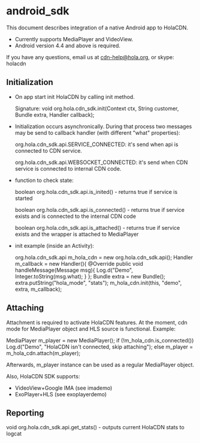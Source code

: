 # android_sdk

This document describes integration of a native Android app to HolaCDN.

- Currently supports MediaPlayer and VideoView.
- Android version 4.4 and above is required.

If you have any questions, email us at cdn-help@hola.org, or skype: holacdn

## Initialization

- On app start init HolaCDN by calling init method.

  Signature:
  void org.hola.cdn_sdk.init(Context ctx, String customer, Bundle extra,
      Handler callback);

- Initialization occurs asynchronically. During that process two messages may
  be send to callback handler (with different "what" properties):

  org.hola.cdn_sdk.api.SERVICE_CONNECTED: it's send when api is connected to
    CDN service.

  org.hola.cdn_sdk.api.WEBSOCKET_CONNECTED: it's send when CDN service is
    connected to internal CDN code.

- function to check state:

  boolean org.hola.cdn_sdk.api.is_inited() - returns true if service is started

  boolean org.hola.cdn_sdk.api.is_connected() - returns true if service exists
  and is connected to the internal CDN code

  boolean org.hola.cdn_sdk.api.is_attached() - returns true if service exists
  and the wrapper is attached to MediaPlayer

- init example (inside an Activity):

  org.hola.cdn_sdk.api m_hola_cdn = new org.hola.cdn_sdk.api();
  Handler m_callback = new Handler(){
      @Override
      public void handleMessage(Message msg){
          Log.d("Demo", Integer.toString(msg.what); }
  };
  Bundle extra = new Bundle();
  extra.putString("hola_mode", "stats");
  m_hola_cdn.init(this, "demo", extra, m_callback);

## Attaching

Attachment is required to activate HolaCDN features. At the moment, cdn mode
for MediaPlayer object and HLS source is functional. Example:

  MediaPlayer m_player = new MediaPlayer();
  if (!m_hola_cdn.is_connected())
      Log.d("Demo", "HolaCDN isn't connected, skip attaching");
  else
      m_player = m_hola_cdn.attach(m_player);

Afterwards, m_player instance can be used as a regular MediaPlayer object.

Also, HolaCDN SDK supports:

- VideoView+Google IMA (see imademo)
- ExoPlayer+HLS (see exoplayerdemo)

## Reporting

  void org.hola.cdn_sdk.api.get_stats() - outputs current HolaCDN stats to
  logcat
